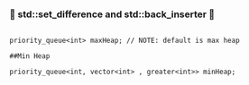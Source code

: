 ### :memo: std::set_difference and std::back_inserter :1234:
```Max Heap:

priority_queue<int> maxHeap; // NOTE: default is max heap

##Min Heap

priority_queue<int, vector<int> , greater<int>> minHeap;
